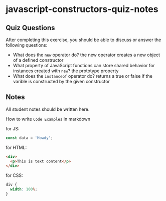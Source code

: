 # javascript-constructors-quiz-notes

## Quiz Questions

After completing this exercise, you should be able to discuss or answer the following questions:

- What does the `new` operator do?
  the new operator creates a new object of a defined constructor
- What property of JavaScript functions can store shared behavior for instances created with `new`?
  the prototype property
- What does the `instanceof` operator do?
  returns a true or false if the varible is constructed by the given constructor

## Notes

All student notes should be written here.

How to write `Code Examples` in markdown

for JS:

```javascript
const data = 'Howdy';
```

for HTML:

```html
<div>
  <p>This is text content</p>
</div>
```

for CSS:

```css
div {
  width: 100%;
}
```
